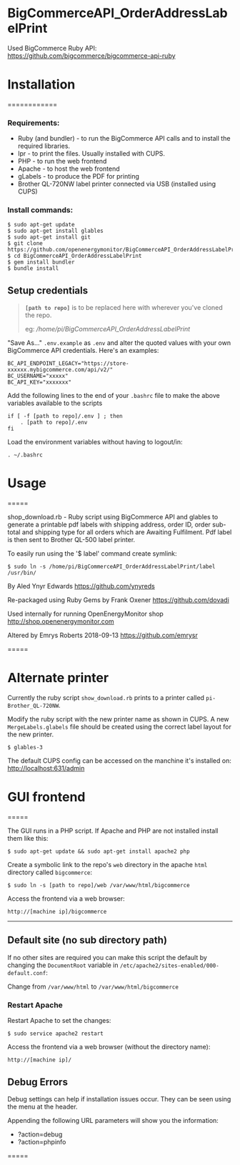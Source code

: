 BigCommerceAPI_OrderAddressLabelPrint
=====================================
Used BigCommerce Ruby API: https://github.com/bigcommerce/bigcommerce-api-ruby

# Installation
============

### Requirements: 

- Ruby (and bundler) - to run the BigCommerce API calls and to install the required libraries.
- lpr - to print the files. Usually installed with CUPS.
- PHP - to run the web frontend
- Apache - to host the web frontend
- gLabels - to produce the PDF for printing
- Brother QL-720NW label printer connected via USB (installed using CUPS)

### Install commands:

```
$ sudo apt-get update
$ sudo apt-get install glables
$ sudo apt-get install git
$ git clone https://github.com/openenergymonitor/BigCommerceAPI_OrderAddressLabelPrint.git
$ cd BigCommerceAPI_OrderAddressLabelPrint
$ gem install bundler
$ bundle install
```

## Setup credentials

> **`[path to repo]`** is to be replaced here with wherever you've cloned the repo.
>
> eg: */home/pi/BigCommerceAPI_OrderAddressLabelPrint*

"Save As&hellip;" `.env.example` as `.env` and alter the quoted values with your own BigCommerce API credentials. Here's an examples:

```
BC_API_ENDPOINT_LEGACY="https://store-xxxxxx.mybigcommerce.com/api/v2/"
BC_USERNAME="xxxxx"
BC_API_KEY="xxxxxxx"
```

Add the following lines to the end of your `.bashrc` file to make the above variables available to the scripts

```
if [ -f [path to repo]/.env ] ; then
    . [path to repo]/.env
fi
```

Load the environment variables without having to logout/in:

```
. ~/.bashrc
```

# Usage
=====

shop_download.rb - Ruby script using BigCommerce API and glables to generate a printable pdf labels with shipping address, order ID, order sub-total and shipping type for all orders which are Awaiting Fulfilment. Pdf label is then sent to Brother QL-500 label printer.

To easily run using the '$ label' command create symlink:

```
$ sudo ln -s /home/pi/BigCommerceAPI_OrderAddressLabelPrint/label /usr/bin/
```


By Aled Ynyr Edwards
https://github.com/ynyreds

Re-packaged using Ruby Gems by Frank Oxener
https://github.com/dovadi

Used internally for running OpenEnergyMonitor shop
http://shop.openenergymonitor.com

Altered by Emrys Roberts 2018-09-13
https://github.com/emrysr

=====

# Alternate printer
Currently the ruby script `show_download.rb` prints to a printer called `pi-Brother_QL-720NW`.

Modify the ruby script with the new printer name as shown in CUPS. A new `MergeLabels.glabels` file should be created using the correct label layout for the new printer.
```
$ glables-3
```

The default CUPS config can be accessed on the manchine it's installed on:
[http://localhost:631/admin](http://localhost:631/admin)

# GUI frontend
=====

The GUI runs in a PHP script. If Apache and PHP are not installed install them like this:
```
$ sudo apt-get update && sudo apt-get install apache2 php
```

Create a symbolic link to the repo's `web` directory in the apache `html` directory called `bigcommerce`:
```
$ sudo ln -s [path to repo]/web /var/www/html/bigcommerce
```

Access the frontend via a web browser:
```
http://[machine ip]/bigcommerce
```
---
## Default site (no sub directory path)
If no other sites are required you can make this script the default by changing the `DocumentRoot` variable in `/etc/apache2/sites-enabled/000-default.conf`:

Change from `/var/www/html` to `/var/www/html/bigcommerce` 

### Restart Apache 

Restart Apache to set the changes:
```
$ sudo service apache2 restart 
```

Access the frontend via a web browser (without the directory name):
```
http://[machine ip]/
```


## Debug Errors

Debug settings can help if installation issues occur. They can be seen using the menu at the header.

Appending the following URL parameters will show you the information:
- ?action=debug
- ?action=phpinfo

=====